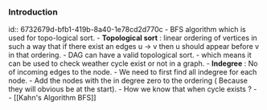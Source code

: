 ### Introduction
id:: 6732679d-bfb1-419b-8a40-1e78cd2d770c
	- BFS algorithm which is used for topo-logical sort.
	- __Topological sort__ : linear ordering of vertices in such a way that if there exist an edges u -> v then u should appear before v in that ordering.
	- DAG can have a valid topological sort.
		- which means it can be used to check weather cycle exist or not in a graph.
	- __Indegree__ : No of incoming edges to the node.
	- We need to first find all indegree for each node.
	- Add the nodes with the in degree zero to the ordering ( Because they will obvious be at the start).
	- How we know that when cycle exists ?
		-
	- [[Kahn's Algorithm BFS]]